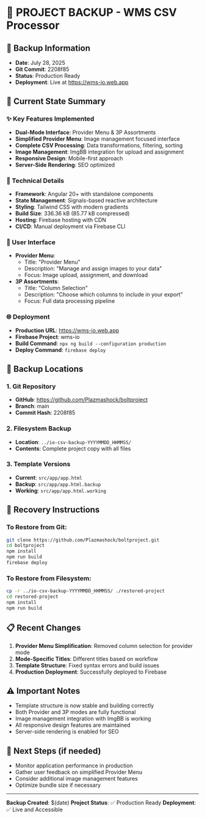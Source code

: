 # 💾 PROJECT BACKUP - WMS CSV Processor

## 📅 Backup Information
- **Date**: July 28, 2025
- **Git Commit**: 2208f85
- **Status**: Production Ready
- **Deployment**: Live at https://wms-io.web.app

## 🚀 Current State Summary

### ✨ Key Features Implemented
- **Dual-Mode Interface**: Provider Menu & 3P Assortments
- **Simplified Provider Menu**: Image management focused interface
- **Complete CSV Processing**: Data transformations, filtering, sorting
- **Image Management**: ImgBB integration for upload and assignment
- **Responsive Design**: Mobile-first approach
- **Server-Side Rendering**: SEO optimized

### 🔧 Technical Details
- **Framework**: Angular 20+ with standalone components
- **State Management**: Signals-based reactive architecture
- **Styling**: Tailwind CSS with modern gradients
- **Build Size**: 336.36 kB (85.77 kB compressed)
- **Hosting**: Firebase hosting with CDN
- **CI/CD**: Manual deployment via Firebase CLI

### 📱 User Interface
- **Provider Menu**: 
  - Title: "Provider Menu"
  - Description: "Manage and assign images to your data"
  - Focus: Image upload, assignment, and download
- **3P Assortments**:
  - Title: "Column Selection" 
  - Description: "Choose which columns to include in your export"
  - Focus: Full data processing pipeline

### 🌐 Deployment
- **Production URL**: https://wms-io.web.app
- **Firebase Project**: wms-io
- **Build Command**: `npx ng build --configuration production`
- **Deploy Command**: `firebase deploy`

## 📁 Backup Locations

### 1. Git Repository
- **GitHub**: https://github.com/Plazmashock/boltproject
- **Branch**: main
- **Commit Hash**: 2208f85

### 2. Filesystem Backup
- **Location**: `../io-csv-backup-YYYYMMDD_HHMMSS/`
- **Contents**: Complete project copy with all files

### 3. Template Versions
- **Current**: `src/app/app.html`
- **Backup**: `src/app/app.html.backup`
- **Working**: `src/app/app.html.working`

## 🔄 Recovery Instructions

### To Restore from Git:
```bash
git clone https://github.com/Plazmashock/boltproject.git
cd boltproject
npm install
npm run build
firebase deploy
```

### To Restore from Filesystem:
```bash
cp -r ../io-csv-backup-YYYYMMDD_HHMMSS/ ./restored-project
cd restored-project
npm install
npm run build
```

## 📋 Recent Changes
1. **Provider Menu Simplification**: Removed column selection for provider mode
2. **Mode-Specific Titles**: Different titles based on workflow
3. **Template Structure**: Fixed syntax errors and build issues
4. **Production Deployment**: Successfully deployed to Firebase

## ⚠️ Important Notes
- Template structure is now stable and building correctly
- Both Provider and 3P modes are fully functional
- Image management integration with ImgBB is working
- All responsive design features are maintained
- Server-side rendering is enabled for SEO

## 🎯 Next Steps (if needed)
- Monitor application performance in production
- Gather user feedback on simplified Provider Menu
- Consider additional image management features
- Optimize bundle size if necessary

---
**Backup Created**: $(date)
**Project Status**: ✅ Production Ready
**Deployment**: ✅ Live and Accessible
